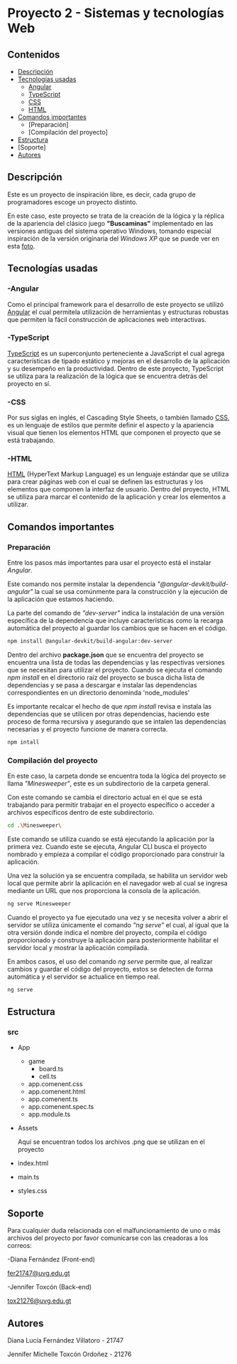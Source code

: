 # Proyecto 2 - Sistemas y tecnologías Web
 
## Contenidos
- [Descripción](https://github.com/Wachuuu15/Proyecto2_web#descripci%C3%B3n)
- [Tecnologías usadas](https://github.com/Wachuuu15/Proyecto2_web#tecnolog%C3%ADas-usadas)
   - [Angular](https://github.com/Wachuuu15/Proyecto2_web#-angular)
   - [TypeScript](https://github.com/Wachuuu15/Proyecto2_web#-typescript)
   - [CSS](https://github.com/Wachuuu15/Proyecto2_web#-css)
   - [HTML](https://github.com/Wachuuu15/Proyecto2_web#-html)
- [Comandos importantes](https://github.com/Wachuuu15/Proyecto2_web#comandos-importantes)
   - [Preparación]
   - [Compilación del proyecto]
- [Estructura](https://github.com/Wachuuu15/Proyecto2_web#estructura)
- [Soporte]
- [Autores](https://github.com/Wachuuu15/Proyecto2_web#autores)

## Descripción
Este es un proyecto de inspiración libre, es decir, cada grupo de programadores escoge un proyecto distinto.

En este caso, este proyecto se trata de la creación de la lógica y la réplica de la apariencia del clásico juego **"Buscaminas"** implementado en las versiones antiguas del sistema operativo Windows, tomando especial inspiración de la versión originaria del _Windows XP_ que se puede ver en esta [foto](https://www.google.com.gt/url?sa=i&url=https%3A%2F%2Fbuscaminas-pro.com%2F&psig=AOvVaw1r8MGAJahH1YGlP5NUsW5r&ust=1684978241844000&source=images&cd=vfe&ved=0CBEQjRxqFwoTCKCqsZ7njP8CFQAAAAAdAAAAABAE).

## Tecnologías usadas

### -Angular
Como el principal framework para el desarrollo de este proyecto se utilizó [Angular](https://angular.io/start) el cual permitela utilización de herramientas y estructuras robustas que permiten la fácil construcción de aplicaciones web interactivas.

### -TypeScript
[TypeScript](https://www.typescriptlang.org/) es un superconjunto perteneciente a JavaScript el cual agrega características de tipado estático y mejoras en el desarrollo de la aplicación y su desempeño en la productividad. Dentro de este proyecto, TypeScript se utiliza para la realización de la lógica que se encuentra detrás del proyecto en sí.

### -CSS
Por sus siglas en inglés, el Cascading Style Sheets, o también llamado [CSS](https://developer.mozilla.org/es/docs/Web/CSS), es un lenguaje de estilos que permite definir el aspecto y la apariencia visual que tienen los elementos HTML que componen el proyecto que se está trabajando.

### -HTML
[HTML](https://developer.mozilla.org/es/docs/Web/HTML) (HyperText Markup Language) es un lenguaje estándar que se utiliza para crear páginas web con el cual se definen las estructuras y los elementos que componen la interfaz de usuario. Dentro del proyecto, HTML se utiliza para marcar el contenido de la aplicación y crear los elementos a utilizar.

## Comandos importantes

### Preparación
Entre los pasos más importantes para usar el proyecto está el instalar _Angular_.

Este comando nos permite instalar la dependencia _"@angular-devkit/build-angular"_ la cual se usa comúnmente para la construcción y la ejecución de la aplicación que estamos haciendo.

La parte del comando de _"dev-server"_ indica la instalación de una versión específica de la dependencia que incluye características como la recarga automática del proyecto al guardar los cambios que se hacen en el código.
```bash
npm install @angular-devkit/build-angular:dev-server
```

Dentro del archivo **package.json** que se encuentra del proyecto se encuentra una lista de todas las dependencias y las respectivas versiones que se necesitan para utilizar el proyecto. Cuando se ejecuta el comando _npm install_ en el directorio raíz del proyecto se busca dicha lista de dependencias y se pasa a descargar e instalar las dependencias correspondientes en un directorio denominda 'node_modules'

Es importante recalcar el hecho de que _npm install_ revisa e instala las dependencias que se utilicen por otras dependencias, haciendo este proceso de forma recursiva y asegurando que se intalen las dependencias necesarias y el proyecto funcione de manera correcta.
```bash
npm intall
```

### Compilación del proyecto
En este caso, la carpeta donde se encuentra toda la lógica del proyecto se llama _"Minesweeper"_, este es un subdirectorio de la carpeta general.

Con este comando se cambia el directorio actual en el que se está trabajando para permitir trabajar en el proyecto específico o acceder a archivos específicos dentro de este subdirectorio.
```bash
cd .\Minesweeper\
```

Este comando se utiliza cuando se está ejecutando la aplicación por la primera vez. Cuando este se ejecuta, Angular CLI busca el proyecto nombrado y empieza a compilar el código proporcionado para construir la aplicación.

Una vez la solución ya se encuentra compilada, se habilita un servidor web local que permite abrir la aplicación en el navegador web al cual se ingresa mediante un URL que nos proporciona la consola de la aplicación.
```bash
ng serve Minesweeper
```

Cuando el proyecto ya fue ejecutado una vez y se necesita volver a abrir el servidor se utiliza únicamente el comando _"ng serve"_ el cual, al igual que la otra versión donde indica el nombre del proyecto, compila el código proporcionado y construye la aplicación para posteriormente habilitar el servidor local y mostrar la aplicación compilada.

En ambos casos, el uso del comando _ng serve_ permite que, al realizar cambios y guardar el código del proyecto, estos se detecten de forma automática y el servidor se actualice en tiempo real.
```bash
ng serve 
```

## Estructura

### src
- App
  - game
    - board.ts
    - cell.ts
  - app.comenent.css
  - app.comenent.html
  - app.comenent.ts
  - app.comenent.spec.ts
  - app.module.ts
- Assets

  Aquí se encuentran todos los archivos .png que se utilizan en el proyecto
- index.html
- main.ts
- styles.css

## Soporte
Para cualquier duda relacionada con el malfuncionamiento de uno o más archivos del proyecto por favor comunicarse con las creadoras a los correos:

-Diana Fernández (Front-end)

fer21747@uvg.edu.gt

-Jennifer Toxcón (Back-end)

tox21276@uvg.edu.gt

## Autores
Diana Lucía Fernández Villatoro - 21747

Jennifer Michelle Toxcón Ordoñez - 21276
